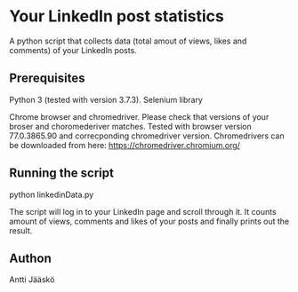 # Your LinkedIn post statistics
A python script that collects data (total amout of views, likes and comments) of your LinkedIn posts.

## Prerequisites
Python 3 (tested with version 3.7.3).
Selenium library

Chrome browser and chromedriver. Please check that versions of your broser and choromederiver matches. Tested with browser version  77.0.3865.90 and correcponding chromedriver version. Chromedrivers can be downloaded from here: https://chromedriver.chromium.org/

## Running the script
python linkedinData.py

The script will log in to your LinkedIn page and scroll through it. It counts amount of views, comments and likes of your posts and finally prints out the result.

## Authon
Antti Jääskö
